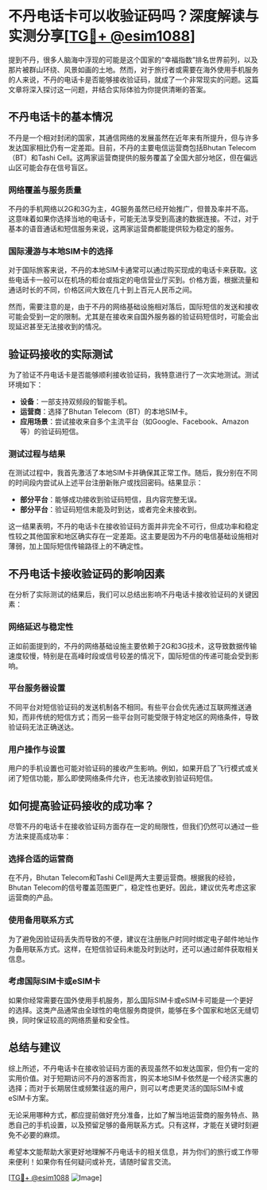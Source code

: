 # 不丹电话卡可以收验证码吗？深度解读与实测分享[[TG💪+ @esim1088](https://t.me/s/esim1088)]

提到不丹，很多人脑海中浮现的可能是这个国家的“幸福指数”排名世界前列，以及那片被群山环绕、风景如画的土地。然而，对于旅行者或需要在海外使用手机服务的人来说，不丹的电话卡是否能够接收验证码，就成了一个非常现实的问题。这篇文章将深入探讨这一问题，并结合实际体验为你提供清晰的答案。

## 不丹电话卡的基本情况

不丹是一个相对封闭的国家，其通信网络的发展虽然在近年来有所提升，但与许多发达国家相比仍有一定差距。目前，不丹的主要电信运营商包括Bhutan Telecom（BT）和Tashi Cell。这两家运营商提供的服务覆盖了全国大部分地区，但在偏远山区可能会存在信号盲区。

### 网络覆盖与服务质量

不丹的手机网络以2G和3G为主，4G服务虽然已经开始推广，但普及率并不高。这意味着如果你选择当地的电话卡，可能无法享受到高速的数据连接。不过，对于基本的语音通话和短信服务来说，这两家运营商都能提供较为稳定的服务。

### 国际漫游与本地SIM卡的选择

对于国际旅客来说，不丹的本地SIM卡通常可以通过购买现成的电话卡来获取。这些电话卡一般可以在机场的柜台或指定的电信营业厅买到。价格方面，根据流量和通话时长的不同，价格区间大致在几十到上百元人民币之间。

然而，需要注意的是，由于不丹的网络基础设施相对落后，国际短信的发送和接收可能会受到一定的限制。尤其是在接收来自国外服务器的验证码短信时，可能会出现延迟甚至无法接收到的情况。

## 验证码接收的实际测试

为了验证不丹电话卡是否能够顺利接收验证码，我特意进行了一次实地测试。测试环境如下：

- **设备**：一部支持双频段的智能手机。
- **运营商**：选择了Bhutan Telecom（BT）的本地SIM卡。
- **应用场景**：尝试接收来自多个主流平台（如Google、Facebook、Amazon等）的验证码短信。

### 测试过程与结果

在测试过程中，我首先激活了本地SIM卡并确保其正常工作。随后，我分别在不同的时间段内尝试从上述平台注册新账户或找回密码。结果显示：

- **部分平台**：能够成功接收到验证码短信，且内容完整无误。
- **部分平台**：验证码短信未能及时到达，或者完全未接收到。

这一结果表明，不丹的电话卡在接收验证码方面并非完全不可行，但成功率和稳定性较之其他国家和地区确实存在一定差距。这主要是因为不丹的电信基础设施相对薄弱，加上国际短信传输路径上的不确定性。

## 不丹电话卡接收验证码的影响因素

在分析了实际测试的结果后，我们可以总结出影响不丹电话卡接收验证码的关键因素：

### 网络延迟与稳定性

正如前面提到的，不丹的网络基础设施主要依赖于2G和3G技术，这导致数据传输速度较慢，特别是在高峰时段或信号较差的情况下，国际短信的传递可能会受到影响。

### 平台服务器设置

不同平台对短信验证码的发送机制各不相同。有些平台会优先通过互联网推送通知，而非传统的短信方式；而另一些平台则可能受限于特定地区的网络条件，导致验证码无法正确送达。

### 用户操作与设置

用户的手机设置也可能对验证码的接收产生影响。例如，如果开启了飞行模式或关闭了短信功能，那么即使网络条件允许，也无法接收到验证码短信。

## 如何提高验证码接收的成功率？

尽管不丹的电话卡在接收验证码方面存在一定的局限性，但我们仍然可以通过一些方法来提高成功率：

### 选择合适的运营商

在不丹，Bhutan Telecom和Tashi Cell是两大主要运营商。根据我的经验，Bhutan Telecom的信号覆盖范围更广，稳定性也更好。因此，建议优先考虑这家运营商的产品。

### 使用备用联系方式

为了避免因验证码丢失而导致的不便，建议在注册账户时同时绑定电子邮件地址作为备用联系方式。这样，在短信验证码未能及时到达时，还可以通过邮件获取相关信息。

### 考虑国际SIM卡或eSIM卡

如果你经常需要在国外使用手机服务，那么国际SIM卡或eSIM卡可能是一个更好的选择。这类产品通常由全球性的电信服务商提供，能够在多个国家和地区无缝切换，同时保证较高的网络质量和安全性。

## 总结与建议

综上所述，不丹电话卡在接收验证码方面的表现虽然不如发达国家，但仍有一定的实用价值。对于短期访问不丹的游客而言，购买本地SIM卡依然是一个经济实惠的选择；而对于长期居住或频繁往返的用户，则可以考虑更灵活的国际SIM卡或eSIM卡方案。

无论采用哪种方式，都应提前做好充分准备，比如了解当地运营商的服务特点、熟悉自己的手机设置，以及预留足够的备用联系方式。只有这样，才能在关键时刻避免不必要的麻烦。

希望本文能帮助大家更好地理解不丹电话卡的相关信息，并为你们的旅行或工作带来便利！如果你有任何疑问或补充，请随时留言交流。

[[TG💪+ @esim1088](https://t.me/s/esim1088) ![Image](https://i.postimg.cc/4NQfJmqS/Snipaste-2025-05-13-00-14-12.png)]
